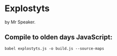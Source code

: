 # Explostyts

by Mr Speaker.


## Compile to olden days JavaScript:

    babel explostyts.js -o build.js --source-maps

